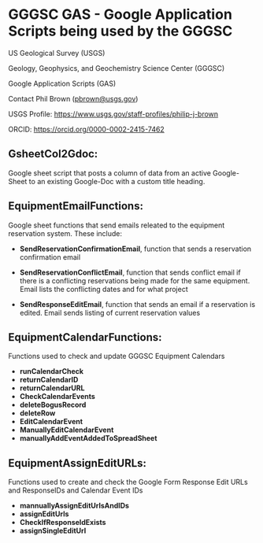 # GGGSC GAS - Google Application Scripts being used by the GGGSC 
US Geological Survey (USGS)

Geology, Geophysics, and Geochemistry Science Center (GGGSC)

Google Application Scripts (GAS)

Contact Phil Brown (pbrown@usgs.gov)

USGS Profile: https://www.usgs.gov/staff-profiles/philip-j-brown

ORCID: https://orcid.org/0000-0002-2415-7462


## GsheetCol2Gdoc:

Google sheet script that posts a column of data from an active Google-Sheet to an existing Google-Doc with a custom title heading.

## EquipmentEmailFunctions:

Google sheet functions that send emails releated to the equipment reservation system.  These include:

- **SendReservationConfirmationEmail**, function that sends a reservation confirmation email

- **SendReservationConflictEmail**, function that sends conflict email if there is a conflicting reservations being made for the same equipment.  Email lists the conflicting dates and for what project

- **SendResponseEditEmail**, function that sends an email if a reservation is edited.  Email sends listing of current reservation values

## EquipmentCalendarFunctions:

Functions used to check and update GGGSC Equipment Calendars
- **runCalendarCheck**
- **returnCalendarID**
- **returnCalendarURL**
- **CheckCalendarEvents**
- **deleteBogusRecord**
- **deleteRow**
- **EditCalendarEvent**
- **ManuallyEditCalendarEvent**
- **manuallyAddEventAddedToSpreadSheet**

## EquipmentAssignEditURLs:

Functions used to create and check the Google Form Response Edit URLs and ResponseIDs and Calendar Event IDs
- **mannuallyAssignEditUrlsAndIDs**
- **assignEditUrls**
- **CheckIfResponseIdExists**
- **assignSingleEditUrl**






